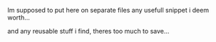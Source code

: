 Im supposed to put here on separate files any usefull snippet i deem worth...

and any reusable stuff i find, theres too much to save...
